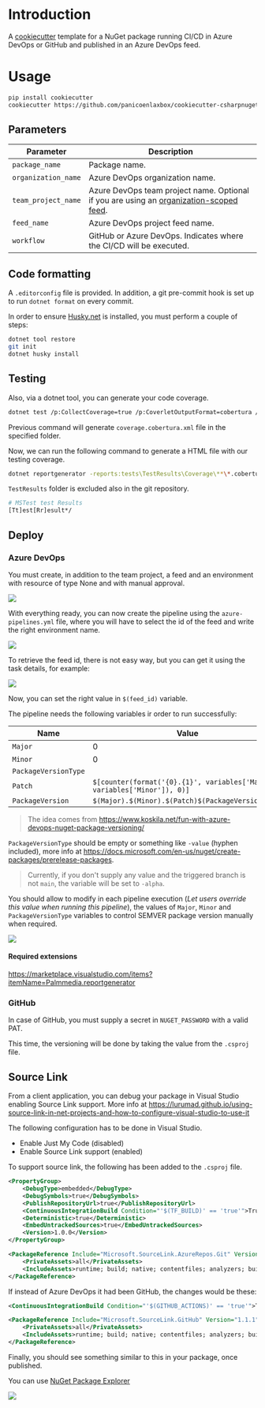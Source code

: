 # Introduction

A [cookiecutter](https://github.com/cookiecutter/cookiecutter) template for a NuGet package running CI/CD in Azure DevOps or GitHub and published in an Azure DevOps feed.

# Usage

```bash
pip install cookiecutter
cookiecutter https://github.com/panicoenlaxbox/cookiecutter-csharpnugetpackage
```

## Parameters

| Parameter | Description |
| -------------- | ------------------------------------------------------------ |
| `package_name` | Package name. |
| `organization_name` | Azure DevOps organization name. |
| `team_project_name` | Azure DevOps team project name. Optional if you are using an [organization-scoped feed](https://learn.microsoft.com/en-us/azure/devops/artifacts/feeds/project-scoped-feeds). |
| `feed_name` | Azure DevOps project feed name. |
| `workflow` | GitHub or Azure DevOps. Indicates where the CI/CD will be executed. |

## Code formatting
A `.editorconfig` file is provided. In addition, a git pre-commit hook is set up to run `dotnet format` on every commit.

In order to ensure [Husky.net](https://alirezanet.github.io/Husky.Net/) is installed, you must perform a couple of steps:

```bash
dotnet tool restore
git init
dotnet husky install
```

## Testing

Also, via a dotnet tool, you can generate your code coverage.

```bash
dotnet test /p:CollectCoverage=true /p:CoverletOutputFormat=cobertura /p:CoverletOutput=..\TestResults\Coverage\
```

Previous command will generate `coverage.cobertura.xml` file in the specified folder.

Now, we can run the following command to generate a HTML file with our testing coverage.

```bash
dotnet reportgenerator -reports:tests\TestResults\Coverage\**\*.cobertura.xml -targetdir:tests\TestResults\reportgenerator -reporttypes:HtmlInline_AzurePipelines
```

`TestResults` folder is excluded also in the git repository.

```bash
# MSTest test Results
[Tt]est[Rr]esult*/
```

## Deploy

### Azure DevOps

You must create, in addition to the team project, a feed and an environment with resource of type None and with manual approval.

![](docs/images/Approvals.png)

With everything ready, you can now create the pipeline using the `azure-pipelines.yml` file, where you will have to select the id of the feed and write the right environment name.

![](docs/images/New%20pipeline.png)

To retrieve the feed id, there is not easy way, but you can get it using the task details, for example:

![](docs/images/feed_id.png)

Now, you can set the right value in `$(feed_id)` variable.

The pipeline needs the following variables ir order to run successfully:

| Name                 | Value                                                        |
| -------------------- | ------------------------------------------------------------ |
| `Major`              | 0                                                            |
| `Minor`              | 0                                                            |
| `PackageVersionType` |                                                              |
| `Patch`              | `$[counter(format('{0}.{1}', variables['Major'], variables['Minor']), 0)]` |
| `PackageVersion`     | `$(Major).$(Minor).$(Patch)$(PackageVersionType)`            |

> The idea comes from https://www.koskila.net/fun-with-azure-devops-nuget-package-versioning/

`PackageVersionType` should be empty or something like `-value` (hyphen included), more info at https://docs.microsoft.com/en-us/nuget/create-packages/prerelease-packages. 

> Currently, if you don't supply any value and the triggered branch is not `main`, the variable will be set to `-alpha`.

You should allow to modify in each pipeline execution (*Let users override this value when running this pipeline*), the values of `Major`, `Minor` and `PackageVersionType` variables to control SEMVER package version manually when required.

![](docs/images/Variables.png)

#### Required extensions

https://marketplace.visualstudio.com/items?itemName=Palmmedia.reportgenerator

### GitHub

In case of GitHub, you must supply a secret in `NUGET_PASSWORD` with a valid PAT.

This time, the versioning will be done by taking the value from the `.csproj` file.

## Source Link

From a client application, you can debug your package in Visual Studio enabling Source Link support. More info at https://lurumad.github.io/using-source-link-in-net-projects-and-how-to-configure-visual-studio-to-use-it

The following configuration has to be done in Visual Studio.

- Enable Just My Code (disabled)
- Enable Source Link support (enabled)

To support source link, the following has been added to the `.csproj` file.

```xml
<PropertyGroup>
    <DebugType>embedded</DebugType>
    <DebugSymbols>true</DebugSymbols>
    <PublishRepositoryUrl>true</PublishRepositoryUrl>
    <ContinuousIntegrationBuild Condition="'$(TF_BUILD)' == 'true'">True</ContinuousIntegrationBuild>
    <Deterministic>true</Deterministic>
    <EmbedUntrackedSources>true</EmbedUntrackedSources>
    <Version>1.0.0</Version>
</PropertyGroup>
```

```xml
<PackageReference Include="Microsoft.SourceLink.AzureRepos.Git" Version="1.1.1">
	<PrivateAssets>all</PrivateAssets>
	<IncludeAssets>runtime; build; native; contentfiles; analyzers; buildtransitive</IncludeAssets>
</PackageReference>
```

If instead of Azure DevOps it had been GitHub, the changes would be these:

```xml
<ContinuousIntegrationBuild Condition="'$(GITHUB_ACTIONS)' == 'true'">True</ContinuousIntegrationBuild>
```

```xml
<PackageReference Include="Microsoft.SourceLink.GitHub" Version="1.1.1">
	<PrivateAssets>all</PrivateAssets>
	<IncludeAssets>runtime; build; native; contentfiles; analyzers; buildtransitive</IncludeAssets>
</PackageReference>
```

Finally, you should see something similar to this in your package, once published.

You can use [NuGet Package Explorer](https://apps.microsoft.com/store/detail/nuget-package-explorer/9WZDNCRDMDM3)

![](docs/images/Package.png)
